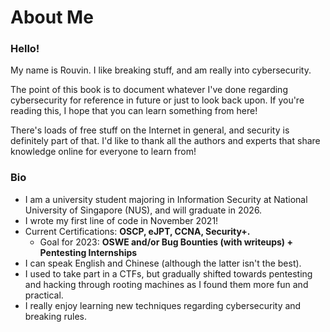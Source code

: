 # About Me

### Hello!

My name is Rouvin. I like breaking stuff, and am really into cybersecurity.&#x20;

The point of this book is to document whatever I've done regarding cybersecurity for reference in future or just to look back upon. If you're reading this, I hope that you can learn something from here!&#x20;

There's loads of free stuff on the Internet in general, and security is definitely part of that. I'd like to thank all the authors and experts that share knowledge online for everyone to learn from!

### Bio

* I am a university student majoring in Information Security at National University of Singapore (NUS), and will graduate in 2026.
* I wrote my first line of code in November 2021!&#x20;
* Current Certifications: **OSCP, eJPT, CCNA, Security+.**&#x20;
  * Goal for 2023: **OSWE and/or Bug Bounties (with writeups) + Pentesting Internships**
* I can speak English and Chinese (although the latter isn't the best).
* I used to take part in a CTFs, but gradually shifted towards pentesting and hacking through rooting machines as I found them more fun and practical.&#x20;
* I really enjoy learning new techniques regarding cybersecurity and breaking rules.
